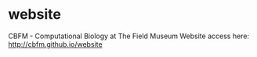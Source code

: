 # website
CBFM - Computational Biology at The Field Museum Website
access here: http://cbfm.github.io/website
